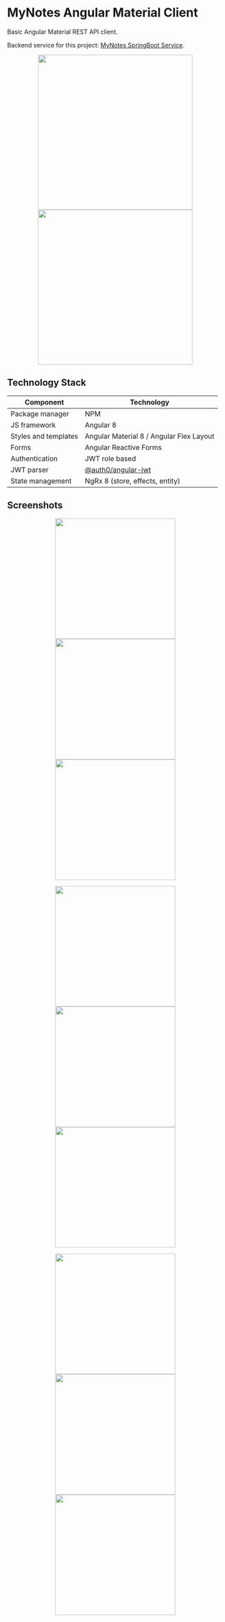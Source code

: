 # MyNotes Angular Material Client

Basic Angular Material REST API client.

Backend service for this project: [MyNotes SpringBoot Service](https://github.com/alexshavlovsky/mynotes-springboot-service).

<p align="center">
  <img src="screenshots/01_login-page.png?raw=true" width="360"/>
  <img src="screenshots/02_sign-up-page-with-validation.png?raw=true" width="360"/>  
</p>

## Technology Stack
Component            | Technology
---                  | ---
Package manager      | NPM
JS framework         | Angular 8
Styles and templates | Angular Material 8 / Angular Flex Layout
Forms                | Angular Reactive Forms
Authentication       | JWT role based
JWT parser           | [@auth0/angular-jwt](https://github.com/auth0/angular2-jwt)
State management     | NgRx 8 (store, effects, entity)

## Screenshots

<p align="center">
  <img src="screenshots/03_notebooks-list.png?raw=true" width="280"/>
  <img src="screenshots/04_notes-list.png?raw=true" width="280"/>
  <img src="screenshots/05_note-card.png?raw=true" width="280"/>  
</p>

<p align="center">
  <img src="screenshots/06_full-text-search.png?raw=true" width="280"/>
  <img src="screenshots/09_note-menu.png?raw=true" width="280"/>
  <img src="screenshots/08_notebook-menu.png?raw=true" width="280"/>    
</p>

<p align="center">
  <img src="screenshots/07_notebook-dialog.png?raw=true" width="280"/>
  <img src="screenshots/10_note-dialog.png?raw=true" width="280"/>
  <img src="screenshots/11_confirmation_dialog.png?raw=true" width="280"/>
</p>
